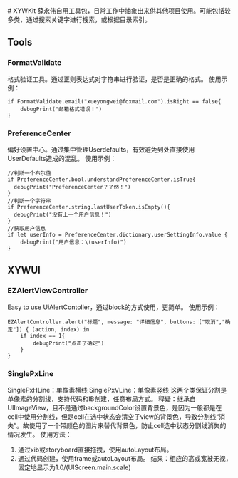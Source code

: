 <link rel="stylesheet" href="http://yandex.st/highlightjs/6.2/styles/googlecode.min.css">
 
<script src="http://code.jquery.com/jquery-1.7.2.min.js"></script>
<script src="http://yandex.st/highlightjs/6.2/highlight.min.js"></script>
 
<script>hljs.initHighlightingOnLoad();</script>
<script type="text/javascript">
 $(document).ready(function(){
      $("h2,h3,h4,h5,h6").each(function(i,item){
        var tag = $(item).get(0).localName;
        $(item).attr("id","wow"+i);
        $("#category").append('<a class="new'+tag+'" href="#wow'+i+'">'+$(this).text()+'</a></br>');
        $(".newh2").css("margin-left",0);
        $(".newh3").css("margin-left",20);
        $(".newh4").css("margin-left",40);
        $(".newh5").css("margin-left",60);
        $(".newh6").css("margin-left",80);
      });
 });
</script>
<div id="category"></div>
# XYWKit
薛永伟自用工具包，日常工作中抽象出来供其他项目使用。可能包括较多类，通过搜索关键字进行搜索，或根据目录索引。

## Tools
### FormatValidate
格式验证工具。通过正则表达式对字符串进行验证，是否是正确的格式。
使用示例：
```
if FormatValidate.email("xueyongwei@foxmail.com").isRight == false{
    debugPrint("邮箱格式错误！")
}
```
### PreferenceCenter
偏好设置中心。通过集中管理Userdefaults，有效避免到处直接使用UserDefaults造成的混乱。
使用示例：
```
//判断一个布尔值
if PreferenceCenter.bool.understandPreferenceCenter.isTrue{
  debugPrint("PreferenceCenter？了然！")
}
//判断一个字符串
if PreferenceCenter.string.lastUserToken.isEmpty(){
  debugPrint("没有上一个用户信息！")
}
//获取用户信息
if let userInfo = PreferenceCenter.dictionary.userSettingInfo.value {
    debugPrint("用户信息：\(userInfo)")
}
```
## XYWUI
### EZAlertViewController
Easy to use UiAlertContoller，通过block的方式使用，更简单。
使用示例：
```
EZAlertController.alert("标题", message: "详细信息", buttons: ["取消","确定"]) { (action, index) in
    if index == 1{
        debugPrint("点击了确定")
    }
}
```
### SinglePxLine
SinglePxHLine：单像素横线
SinglePxVLine：单像素竖线
这两个类保证分割是单像素的分割线，支持代码和IB创建，任意布局方式。
释疑：继承自UIImageView，且不是通过backgroundColor设置背景色，是因为一般都是在cell中使用分割线，但是cell在选中状态会清空子view的背景色，导致分割线“消失”。故使用了一个带颜色的图片来替代背景色，防止cell选中状态分割线消失的情况发生。
使用方法：
1. 通过xib或storyboard直接拖拽，使用autoLayout布局。
2. 通过代码创建，使用frame或autoLayout布局。
结果：相应的高或宽被无视，固定地显示为1.0/(UIScreen.main.scale)

 
